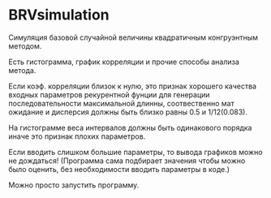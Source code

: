 # BRVsimulation
Симуляция базовой случайной величины
квадратичным конгруэнтным методом.

Есть гистограмма, график корреляции и прочие способы анализа метода.

Если коэф. корреляции близок к нулю, это признак хорошего качества входных параметров рекурентной фунции 
для генерации последовательности максимальной длинны, соотвественно мат ожидание и дисперсия должны быть 
близко равны 0.5 и 1/12(0.083).

На гистограмме веса интервалов должны быть одинакового порядка иначе это признак плохих параметров.

Если вводить слишком большие параметры, то вывода графиков можно не дождаться!
(Программа сама подбирает значения чтобы можно было оценить, без необходимости вводить параметры в коде.)

Можно просто запустить программу.
